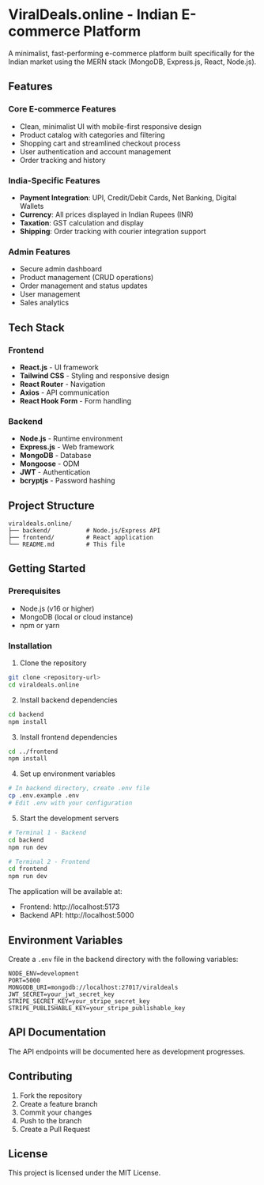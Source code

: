 # ViralDeals.online - Indian E-commerce Platform

A minimalist, fast-performing e-commerce platform built specifically for the Indian market using the MERN stack (MongoDB, Express.js, React, Node.js).

## Features

### Core E-commerce Features
- Clean, minimalist UI with mobile-first responsive design
- Product catalog with categories and filtering
- Shopping cart and streamlined checkout process
- User authentication and account management
- Order tracking and history

### India-Specific Features
- **Payment Integration**: UPI, Credit/Debit Cards, Net Banking, Digital Wallets
- **Currency**: All prices displayed in Indian Rupees (INR)
- **Taxation**: GST calculation and display
- **Shipping**: Order tracking with courier integration support

### Admin Features
- Secure admin dashboard
- Product management (CRUD operations)
- Order management and status updates
- User management
- Sales analytics

## Tech Stack

### Frontend
- **React.js** - UI framework
- **Tailwind CSS** - Styling and responsive design
- **React Router** - Navigation
- **Axios** - API communication
- **React Hook Form** - Form handling

### Backend
- **Node.js** - Runtime environment
- **Express.js** - Web framework
- **MongoDB** - Database
- **Mongoose** - ODM
- **JWT** - Authentication
- **bcryptjs** - Password hashing

## Project Structure

```
viraldeals.online/
├── backend/          # Node.js/Express API
├── frontend/         # React application
└── README.md         # This file
```

## Getting Started

### Prerequisites
- Node.js (v16 or higher)
- MongoDB (local or cloud instance)
- npm or yarn

### Installation

1. Clone the repository
```bash
git clone <repository-url>
cd viraldeals.online
```

2. Install backend dependencies
```bash
cd backend
npm install
```

3. Install frontend dependencies
```bash
cd ../frontend
npm install
```

4. Set up environment variables
```bash
# In backend directory, create .env file
cp .env.example .env
# Edit .env with your configuration
```

5. Start the development servers
```bash
# Terminal 1 - Backend
cd backend
npm run dev

# Terminal 2 - Frontend
cd frontend
npm run dev
```

The application will be available at:
- Frontend: http://localhost:5173
- Backend API: http://localhost:5000

## Environment Variables

Create a `.env` file in the backend directory with the following variables:

```
NODE_ENV=development
PORT=5000
MONGODB_URI=mongodb://localhost:27017/viraldeals
JWT_SECRET=your_jwt_secret_key
STRIPE_SECRET_KEY=your_stripe_secret_key
STRIPE_PUBLISHABLE_KEY=your_stripe_publishable_key
```

## API Documentation

The API endpoints will be documented here as development progresses.

## Contributing

1. Fork the repository
2. Create a feature branch
3. Commit your changes
4. Push to the branch
5. Create a Pull Request

## License

This project is licensed under the MIT License.
